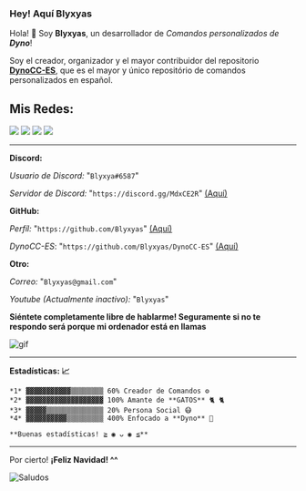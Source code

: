 ### Hey! Aquí Blyxyas

Hola! 👋 Soy **Blyxyas**, un desarrollador de *Comandos personalizados de **Dyno***!

Soy el creador, organizador y el mayor contribuidor del repositorio **[DynoCC-ES](https://github.com/Blyxyas/DynoCC-ES)**, que es el mayor y único repositório de  comandos personalizados en español.

## **Mis Redes:**

<img src="https://img.shields.io/badge/discord-%237289DA.svg?&style=for-the-badge&logo=discord&logoColor=white" /> <img src="https://img.shields.io/badge/github-%23100000.svg?&style=for-the-badge&logo=github&logoColor=white" /> <img src="https://img.shields.io/badge/gmail-D14836?&style=for-the-badge&logo=gmail&logoColor=white"> <img src="https://img.shields.io/badge/youtube-%23FF0000.svg?&style=for-the-badge&logo=youtube&logoColor=white">

---

**Discord:**

*Usuario de Discord:* "`Blyxya#6587`"

*Servidor de Discord:* "`https://discord.gg/MdxCE2R`" [(Aquí)](https://discord.gg/MdxCE2R)

**GitHub:**

*Perfíl:* "`https://github.com/Blyxyas`" [(Aquí)](https://github.com/Blyxyas)

*DynoCC-ES*: "`https://github.com/Blyxyas/DynoCC-ES`" [(Aquí)](https://github.com/Blyxyas/DynoCC-ES)

**Otro:**

*Correo:* "`Blyxyas@gmail.com`"

*Youtube (Actualmente inactivo):* "`Blyxyas`"

**Siéntete completamente libre de hablarme! Seguramente si no te respondo será porque mi ordenador está en llamas**

![gif](https://media.giphy.com/media/dbtDDSvWErdf2/source.gif)

---

**Estadísticas: 📈**

```
*1* ▓▓▓▓▓▓▓▓▓▓▓▒▒▒▒▒▒▒▒ 60% Creador de Comandos ⚙
*2* ▓▓▓▓▓▓▓▓▓▓▓▓▓▓▓▓▓▓▓ 100% Amante de **GATOS** 🐈 🐈
*3* ▓▓▓▓▓▒▒▒▒▒▒▒▒▒▒▒▒▒▒ 20% Persona Social 😷
*4* ▓▓▓▓▓▓▓▓▓▓▒▒▒▒▒▒▒▒▒ 400% Enfocado a **Dyno** 🐲

**Buenas estadísticas! ≧ ◉ ᴗ ◉ ≦**
```

---

Por cierto! **¡Feliz Navidad! ^^**

![Saludos](https://raw.githubusercontent.com/iSomething-Dev/DynoCC-Spanish/main/ignore/assets/firma.png)

